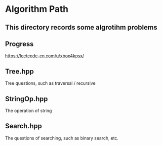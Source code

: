 # Algorithm Path

## This directory records some algrotihm problems

## Progress
https://leetcode-cn.com/u/xbox4kpsx/

## Tree.hpp
Tree questions, such as traversal / recursive

## StringOp.hpp
The operation of string

## Search.hpp
The questions of searching, such as binary search, etc.


